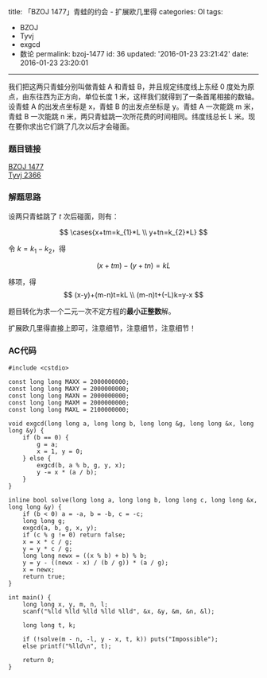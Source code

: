 title: 「BZOJ 1477」青蛙的约会 - 扩展欧几里得
categories: OI
tags: 
  - BZOJ
  - Tyvj
  - exgcd
  - 数论
permalink: bzoj-1477
id: 36
updated: '2016-01-23 23:21:42'
date: 2016-01-23 23:20:01
---

我们把这两只青蛙分别叫做青蛙 A 和青蛙 B，并且规定纬度线上东经 0 度处为原点，由东往西为正方向，单位长度 1 米，这样我们就得到了一条首尾相接的数轴。设青蛙 A 的出发点坐标是 x，青蛙 B 的出发点坐标是 y。青蛙 A 一次能跳 m 米，青蛙 B 一次能跳 n 米，两只青蛙跳一次所花费的时间相同。纬度线总长 L 米。现在要你求出它们跳了几次以后才会碰面。

<!-- more -->

### 题目链接
[BZOJ 1477](http://www.lydsy.com/JudgeOnline/problem.php?id=1477)  
[Tyvj 2366](http://tyvj.cn/p/2366)

### 解题思路
设两只青蛙跳了 $t$ 次后碰面，则有：

$$ \cases{x+tm=k_{1}*L \\ y+tn=k_{2}*L} $$

令 $k=k_{1}-k_{2}$，得

$$ (x+tm)-(y+tn)=kL $$

移项，得
$$
(x-y)+(m-n)t=kL \\
(m-n)t+(-L)k=y-x
$$

题目转化为求一个二元一次不定方程的**最小正整数**解。

扩展欧几里得直接上即可，注意细节，注意细节，注意细节！

### AC代码
<!-- c++ -->
```
#include <cstdio>

const long long MAXX = 2000000000;
const long long MAXY = 2000000000;
const long long MAXN = 2000000000;
const long long MAXM = 2000000000;
const long long MAXL = 2100000000;

void exgcd(long long a, long long b, long long &g, long long &x, long long &y) {
	if (b == 0) {
		g = a;
		x = 1, y = 0;
	} else {
		exgcd(b, a % b, g, y, x);
		y -= x * (a / b);
	}
}

inline bool solve(long long a, long long b, long long c, long long &x, long long &y) {
	if (b < 0) a = -a, b = -b, c = -c;
	long long g;
	exgcd(a, b, g, x, y);
	if (c % g != 0) return false;
	x = x * c / g;
	y = y * c / g;
	long long newx = ((x % b) + b) % b;
	y = y - ((newx - x) / (b / g)) * (a / g);
	x = newx;
	return true;
}

int main() {
	long long x, y, m, n, l;
	scanf("%lld %lld %lld %lld %lld", &x, &y, &m, &n, &l);

	long long t, k;

	if (!solve(m - n, -l, y - x, t, k)) puts("Impossible");
	else printf("%lld\n", t);

	return 0;
}
```